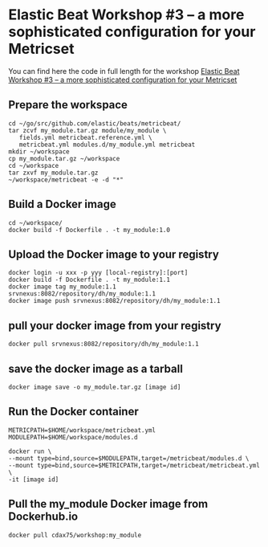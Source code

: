 # Elastic Beat Workshop #3 – a more sophisticated configuration for your Metricset

You can find here the code in full length for the workshop [Elastic Beat Workshop #3 – a more sophisticated configuration for your Metricset](https://cdax.ch/2022/04/09/elasticsearch-beats-workshop-3-a-more-sophisticated-configuration-for-your-metricset/)

## Prepare the workspace

```
cd ~/go/src/github.com/elastic/beats/metricbeat/
tar zcvf my_module.tar.gz module/my_module \
   fields.yml metricbeat.reference.yml \
   metricbeat.yml modules.d/my_module.yml metricbeat
mkdir ~/workspace
cp my_module.tar.gz ~/workspace
cd ~/workspace
tar zxvf my_module.tar.gz
~/workspace/metricbeat -e -d "*"

```

## Build a Docker image

```
cd ~/workspace/
docker build -f Dockerfile . -t my_module:1.0
```

## Upload the Docker image to your registry

```
docker login -u xxx -p yyy [local-registry]:[port]
docker build -f Dockerfile . -t my_module:1.1
docker image tag my_module:1.1 srvnexus:8082/repository/dh/my_module:1.1
docker image push srvnexus:8082/repository/dh/my_module:1.1
```

## pull your docker image from your registry

```
docker pull srvnexus:8082/repository/dh/my_module:1.1
```

## save the docker image as a tarball

```
docker image save -o my_module.tar.gz [image id]
```

## Run the Docker container

```
METRICPATH=$HOME/workspace/metricbeat.yml
MODULEPATH=$HOME/workspace/modules.d

docker run \
--mount type=bind,source=$MODULEPATH,target=/metricbeat/modules.d \
--mount type=bind,source=$METRICPATH,target=/metricbeat/metricbeat.yml \
-it [image id]
```

## Pull the my_module Docker image from Dockerhub.io

```
docker pull cdax75/workshop:my_module
```